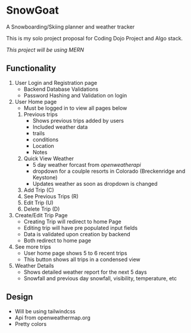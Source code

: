 # SnowGoat
 A Snowboarding/Skiing planner and weather tracker

 This is my solo project proposal for Coding Dojo Project and Algo stack.

*This project will be using MERN*

## **Functionality**
1. User Login and Registration page
    - Backend Database Validations
    - Password Hashing and Validation on login
2. User Home page
    - Must be logged in to view all pages below
    1. Previous trips 
        - Shows previous trips added by users
        - Included weather data
        - trails 
        - conditions
        - Location
        - Notes
    2. Quick View Weather
        - 5 day weather forcast from *openweatherapi*
        - dropdown for a coulple resorts in Colorado (Breckenridge and Keystone)
        - Updates weather as soon as dropdown is changed
    3. Add Trip (C)
    4. See Previous Trips (R)
    4. Edit Trip (U)
    5. Delete Trip (D)
3. Create/Edit Trip Page
    - Creating Trip will redirect to home Page
    - Editing trip will have pre populated input fields
    - Data is validated upon creation by backend
    - Both redirect to home page
4. See more trips
    - User home page shows 5 to 6 recent trips
    - This button shows all trips in a condensed view
5. Weather Details 
    - Shows detailed weather report for the next 5 days
    - Snowfall and previous day snowfall, visibility, temperature, etc

## **Design**
- Will be using tailwindcss
- Api from openweathermap.org
- Pretty colors

